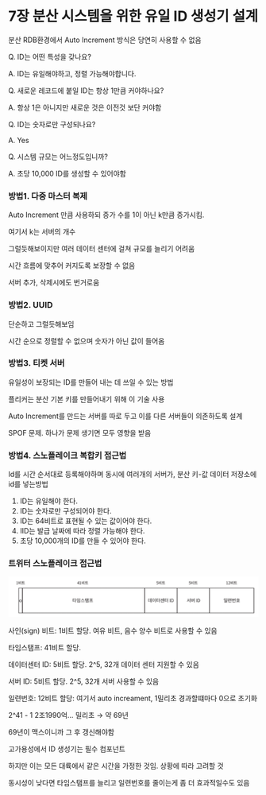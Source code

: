 # 7장 분산 시스템을 위한 유일 ID 생성기 설계

분산 RDB환경에서 Auto Increment 방식은 당연히 사용할 수 없음

Q. ID는 어떤 특성을 갖나요?

A. ID는 유일해야하고, 정렬 가능해야합니다.

Q. 새로운 레코드에 붙일 ID는 항상 1만큼 커야하나요?

A. 항상 1은 아니지만 새로운 것은 이전것 보단 커야함

Q. ID는 숫자로만 구성되나요?

A. Yes

Q. 시스템 규모는 어느정도입니까?

A. 초당 10,000 ID를 생성할 수 있어야함

### 방법1. 다중 마스터 복제

Auto Increment 만큼 사용하되 증가 수를 1이 아닌 k만큼 증가시킴.

여기서 k는 서버의 개수

그럴듯해보이지만 여러 데이터 센터에 걸쳐 규모를 늘리기 어려움

시간 흐름에 맞추어 커지도록 보장할 수 없음

서버 추가, 삭제시에도 번거로움

### 방법2. UUID

단순하고 그럴듯해보임

시간 순으로 정렬할 수 없으며 숫자가 아닌 값이 들어옴

### 방법3. 티켓 서버

유일성이 보장되는 ID를 만들어 내는 데 쓰일 수 있는 방법

플리커는 분산 기본 키를 만들어내기 위해 이 기술 사용

Auto Increment를 만드는 서버를 따로 두고 이를 다른 서버들이 의존하도록 설계

SPOF 문제. 하나가 문제 생기면 모두 영향을 받음

### 방법4. 스노플레이크 복합키 접근법

Id를 시간 순서대로 등록해야하며 동시에 여러개의 서버가, 분산 키-값 데이터 저장소에 id를 넣는방법

1. ID는 유일해야 한다.
2. ID는 숫자로만 구성되어야 한다.
3. ID는 64비트로 표현될 수 있는 값이어야 한다.
4. IID는 발급 날짜에 따라 정렬 가능해야 한다.
5. 초당 10,000개의 ID를 만들 수 있어야 한다.

### 트위터 스노플레이크 접근법

![1.png](./png/ch7/1.png)

사인(sign) 비트: 1비트 할당. 여유 비트, 음수 양수 비트로 사용할 수 있음

타임스탬프: 41비트 할당.

데이터센터 ID: 5비트 할당. 2^5, 32개 데이터 센터 지원할 수 있음

서버 ID: 5비트 할당. 2^5, 32개 서버 사용할 수 있음

일련번호: 12비트 할당: 여기서 auto increament, 1밀리초 경과할떄마다 0으로 초기화

2^41 - 1 2조1990억… 밀리초 → 약 69년

69년이 맥스이니까 그 후 갱신해야함

고가용성에서 ID 생성기는 필수 컴포넌트

하지만 이는 모든 대륙에서 같은 시간을 가정한 것임. 상황에 따라 고려할 것

동시성이 낮다면 타임스탬프를 늘리고 일련번호를 줄이는게 좀 더 효과적일수도 있음